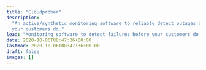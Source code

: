 ```yaml
---
title: "Cloudprober"
description:
  "An active/synthetic monitoring software to reliably detect outages before
  your customers do."
lead: "Monitoring software to detect failures before your customers do."
date: 2020-10-06T08:47:36+00:00
lastmod: 2020-10-06T08:47:36+00:00
draft: false
images: []
---
```

